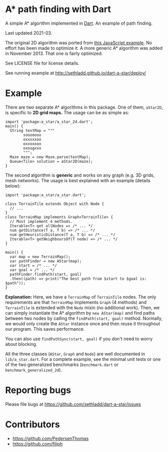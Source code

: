 # A* path finding with Dart

A simple A* algorithm implemented in [Dart](http://dartlang.org).
An example of path finding.

Last updated 2021-03.

The original 2D algorithm was ported from
[this JavaScript example](http://46dogs.blogspot.com/2009/10/star-pathroute-finding-javascript-code.html). 
No effort has been made to optimize it. A more generic A* algorithm was added
in November 2013. That one is fairly optimized.

See LICENSE file for license details.

See running example at http://sethladd.github.io/dart-a-star/deploy/

# Example

There are two separate A* algorithms in this package. One of them, `aStar2D`, is
specific to **2D grid maps.** The usage can be as simple as:

    import 'package:a_star/a_star_2d.dart';
    main() {
      String textMap = """
            sooooooo
            oxxxxxoo
            oxxoxooo
            oxoogxxx      
            """;
      Maze maze = new Maze.parse(textMap);
      Queue<Tile> solution = aStar2D(maze);
    }

The second algorithm is **generic** and works on any graph (e.g. 3D grids, mesh
networks). The usage is best explained with an example (details below):

    import 'package:a_star/a_star.dart';
    
    class TerrainTile extends Object with Node {
      // ...
    }
    class TerrainMap implements Graph<TerrainTile> {
      // Must implement 4 methods.
      Iterable<T> get allNodes => /* ... */
      num getDistance(T a, T b) => /* ... */
      num getHeuristicDistance(T a, T b) => /* ... */
      Iterable<T> getNeighboursOf(T node) => /* ... */
    }
    
    main() {
      var map = new TerrainMap();
      var pathFinder = new AStar(map);
      var start = /* ... */
      var goal = /* ... */
      pathFinder.findPath(start, goal)
      .then((path) => print("The best path from $start to $goal is: $path"));
    }

**Explanation:** Here, we have a `TerrainMap` of `TerrainTile` nodes. The only
requirements are that `TerrainMap` implements `Graph` (4 methods) and
`TerrainTile` is extended with the `Node` mixin (no additional work). Then, we
can simply instantiate the A* algorithm by `new AStar(map)` and find paths 
between two nodes by calling the `findPath(start, goal)` method. Normally,
we would only create the `AStar` instance once and then reuse it throughout our
program. This saves performance.

You can also use `findPathSync(start, goal)` if you don't need to worry about
blocking.

All the three classes (`AStar`, `Graph` and `Node`) are well documented in
`lib/a_star.dart`. For a complete example, see the minimal unit tests or one of
the two generalized benchmarks (`benchmark.dart` or `benchmark_generalized_2d`).

# Reporting bugs

Please file bugs at https://github.com/sethladd/dart-a-star/issues

# Contributors

* https://github.com/PedersenThomas
* https://github.com/filiph
